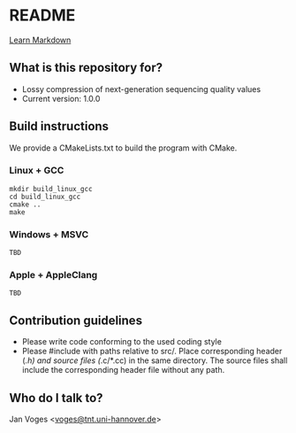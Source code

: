 # README #

[Learn Markdown](https://bitbucket.org/tutorials/markdowndemo)

## What is this repository for? ##

* Lossy compression of next-generation sequencing quality values
* Current version: 1.0.0

## Build instructions

We provide a CMakeLists.txt to build the program with CMake.

### Linux + GCC ###

    mkdir build_linux_gcc
    cd build_linux_gcc
    cmake ..
    make

### Windows + MSVC ###

    TBD

### Apple + AppleClang ###

    TBD

## Contribution guidelines ##

* Please write code conforming to the used coding style
* Please \#include with paths relative to src/. Place corresponding header (*.h)
  and source files (*.c/*.cc) in the same directory. The source files shall
  include the corresponding header file without any path.

## Who do I talk to? ##

Jan Voges <[voges@tnt.uni-hannover.de](mailto:voges@tnt.uni-hannover.de)>


